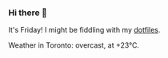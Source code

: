 ### Hi there :wave:

It's Friday! I might be fiddling with my [dotfiles](https://github.com/bewuethr/dotfiles).

Weather in Toronto: overcast, at +23°C.
